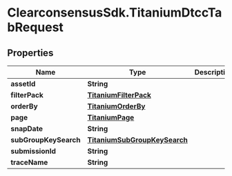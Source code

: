 # ClearconsensusSdk.TitaniumDtccTabRequest

## Properties

Name | Type | Description | Notes
------------ | ------------- | ------------- | -------------
**assetId** | **String** |  | [optional] 
**filterPack** | [**TitaniumFilterPack**](TitaniumFilterPack.md) |  | [optional] 
**orderBy** | [**TitaniumOrderBy**](TitaniumOrderBy.md) |  | [optional] 
**page** | [**TitaniumPage**](TitaniumPage.md) |  | [optional] 
**snapDate** | **String** |  | [optional] 
**subGroupKeySearch** | [**TitaniumSubGroupKeySearch**](TitaniumSubGroupKeySearch.md) |  | [optional] 
**submissionId** | **String** |  | [optional] 
**traceName** | **String** |  | [optional] 



